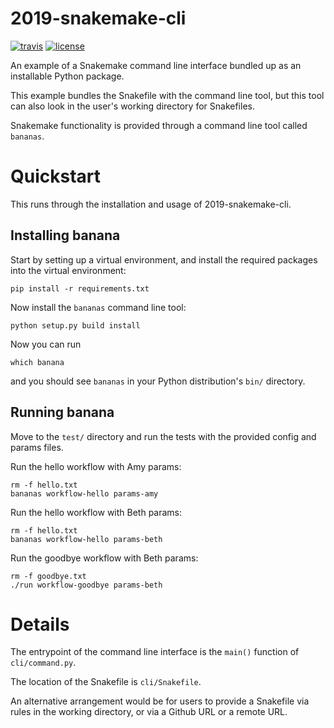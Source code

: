 # 2019-snakemake-cli

[![travis](https://img.shields.io/travis/charlesreid1/2019-snakemake-cli.svg)](https://travis-ci.org/charlesreid1/2019-snakemake-cli.svg)
[![license](https://img.shields.io/github/license/charlesreid1/2019-snakemake-cli.svg)](https://github.com/charlesreid1/2019-snakemake-cli/blob/master/LICENSE)

An example of a Snakemake command line interface
bundled up as an installable Python package.

This example bundles the Snakefile with the
command line tool, but this tool can also look
in the user's working directory for Snakefiles.

Snakemake functionality is provided through
a command line tool called `bananas`.

# Quickstart

This runs through the installation and usage 
of 2019-snakemake-cli.

## Installing banana

Start by setting up a virtual environment,
and install the required packages into the
virtual environment:

```
pip install -r requirements.txt
```

Now install the `bananas` command line tool:

```
python setup.py build install
```

Now you can run

```
which banana
```

and you should see `bananas` in your Python 
distribution's `bin/` directory.

## Running banana

Move to the `test/` directory and run the tests
with the provided config and params files.

Run the hello workflow with Amy params:

```
rm -f hello.txt
bananas workflow-hello params-amy
```

Run the hello workflow with Beth params:

```
rm -f hello.txt
bananas workflow-hello params-beth
```

Run the goodbye workflow with Beth params:

```
rm -f goodbye.txt
./run workflow-goodbye params-beth
```

# Details

The entrypoint of the command line interface is
the `main()` function of `cli/command.py`.

The location of the Snakefile is `cli/Snakefile`.

An alternative arrangement would be for users
to provide a Snakefile via rules in the working
directory, or via a Github URL or a remote URL.

